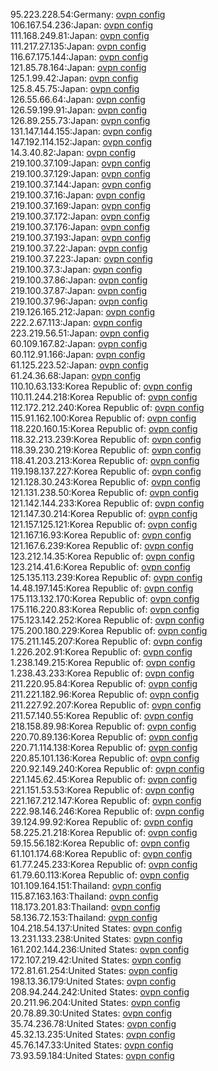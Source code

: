 95.223.228.54:Germany: [ovpn config](vpn/95_223_228_54.ovpn)  
106.167.54.236:Japan: [ovpn config](vpn/106_167_54_236.ovpn)  
111.168.249.81:Japan: [ovpn config](vpn/111_168_249_81.ovpn)  
111.217.27.135:Japan: [ovpn config](vpn/111_217_27_135.ovpn)  
116.67.175.144:Japan: [ovpn config](vpn/116_67_175_144.ovpn)  
121.85.78.164:Japan: [ovpn config](vpn/121_85_78_164.ovpn)  
125.1.99.42:Japan: [ovpn config](vpn/125_1_99_42.ovpn)  
125.8.45.75:Japan: [ovpn config](vpn/125_8_45_75.ovpn)  
126.55.66.64:Japan: [ovpn config](vpn/126_55_66_64.ovpn)  
126.59.199.91:Japan: [ovpn config](vpn/126_59_199_91.ovpn)  
126.89.255.73:Japan: [ovpn config](vpn/126_89_255_73.ovpn)  
131.147.144.155:Japan: [ovpn config](vpn/131_147_144_155.ovpn)  
147.192.114.152:Japan: [ovpn config](vpn/147_192_114_152.ovpn)  
14.3.40.82:Japan: [ovpn config](vpn/14_3_40_82.ovpn)  
219.100.37.109:Japan: [ovpn config](vpn/219_100_37_109.ovpn)  
219.100.37.129:Japan: [ovpn config](vpn/219_100_37_129.ovpn)  
219.100.37.144:Japan: [ovpn config](vpn/219_100_37_144.ovpn)  
219.100.37.16:Japan: [ovpn config](vpn/219_100_37_16.ovpn)  
219.100.37.169:Japan: [ovpn config](vpn/219_100_37_169.ovpn)  
219.100.37.172:Japan: [ovpn config](vpn/219_100_37_172.ovpn)  
219.100.37.176:Japan: [ovpn config](vpn/219_100_37_176.ovpn)  
219.100.37.193:Japan: [ovpn config](vpn/219_100_37_193.ovpn)  
219.100.37.22:Japan: [ovpn config](vpn/219_100_37_22.ovpn)  
219.100.37.223:Japan: [ovpn config](vpn/219_100_37_223.ovpn)  
219.100.37.3:Japan: [ovpn config](vpn/219_100_37_3.ovpn)  
219.100.37.86:Japan: [ovpn config](vpn/219_100_37_86.ovpn)  
219.100.37.87:Japan: [ovpn config](vpn/219_100_37_87.ovpn)  
219.100.37.96:Japan: [ovpn config](vpn/219_100_37_96.ovpn)  
219.126.165.212:Japan: [ovpn config](vpn/219_126_165_212.ovpn)  
222.2.67.113:Japan: [ovpn config](vpn/222_2_67_113.ovpn)  
223.219.56.51:Japan: [ovpn config](vpn/223_219_56_51.ovpn)  
60.109.167.82:Japan: [ovpn config](vpn/60_109_167_82.ovpn)  
60.112.91.166:Japan: [ovpn config](vpn/60_112_91_166.ovpn)  
61.125.223.52:Japan: [ovpn config](vpn/61_125_223_52.ovpn)  
61.24.36.68:Japan: [ovpn config](vpn/61_24_36_68.ovpn)  
110.10.63.133:Korea Republic of: [ovpn config](vpn/110_10_63_133.ovpn)  
110.11.244.218:Korea Republic of: [ovpn config](vpn/110_11_244_218.ovpn)  
112.172.212.240:Korea Republic of: [ovpn config](vpn/112_172_212_240.ovpn)  
115.91.162.100:Korea Republic of: [ovpn config](vpn/115_91_162_100.ovpn)  
118.220.160.15:Korea Republic of: [ovpn config](vpn/118_220_160_15.ovpn)  
118.32.213.239:Korea Republic of: [ovpn config](vpn/118_32_213_239.ovpn)  
118.39.230.219:Korea Republic of: [ovpn config](vpn/118_39_230_219.ovpn)  
118.41.203.213:Korea Republic of: [ovpn config](vpn/118_41_203_213.ovpn)  
119.198.137.227:Korea Republic of: [ovpn config](vpn/119_198_137_227.ovpn)  
121.128.30.243:Korea Republic of: [ovpn config](vpn/121_128_30_243.ovpn)  
121.131.238.50:Korea Republic of: [ovpn config](vpn/121_131_238_50.ovpn)  
121.142.144.233:Korea Republic of: [ovpn config](vpn/121_142_144_233.ovpn)  
121.147.30.214:Korea Republic of: [ovpn config](vpn/121_147_30_214.ovpn)  
121.157.125.121:Korea Republic of: [ovpn config](vpn/121_157_125_121.ovpn)  
121.167.16.93:Korea Republic of: [ovpn config](vpn/121_167_16_93.ovpn)  
121.167.6.239:Korea Republic of: [ovpn config](vpn/121_167_6_239.ovpn)  
123.212.14.35:Korea Republic of: [ovpn config](vpn/123_212_14_35.ovpn)  
123.214.41.6:Korea Republic of: [ovpn config](vpn/123_214_41_6.ovpn)  
125.135.113.239:Korea Republic of: [ovpn config](vpn/125_135_113_239.ovpn)  
14.48.197.145:Korea Republic of: [ovpn config](vpn/14_48_197_145.ovpn)  
175.113.132.170:Korea Republic of: [ovpn config](vpn/175_113_132_170.ovpn)  
175.116.220.83:Korea Republic of: [ovpn config](vpn/175_116_220_83.ovpn)  
175.123.142.252:Korea Republic of: [ovpn config](vpn/175_123_142_252.ovpn)  
175.200.180.229:Korea Republic of: [ovpn config](vpn/175_200_180_229.ovpn)  
175.211.145.207:Korea Republic of: [ovpn config](vpn/175_211_145_207.ovpn)  
1.226.202.91:Korea Republic of: [ovpn config](vpn/1_226_202_91.ovpn)  
1.238.149.215:Korea Republic of: [ovpn config](vpn/1_238_149_215.ovpn)  
1.238.43.233:Korea Republic of: [ovpn config](vpn/1_238_43_233.ovpn)  
211.220.95.84:Korea Republic of: [ovpn config](vpn/211_220_95_84.ovpn)  
211.221.182.96:Korea Republic of: [ovpn config](vpn/211_221_182_96.ovpn)  
211.227.92.207:Korea Republic of: [ovpn config](vpn/211_227_92_207.ovpn)  
211.57.140.55:Korea Republic of: [ovpn config](vpn/211_57_140_55.ovpn)  
218.158.89.98:Korea Republic of: [ovpn config](vpn/218_158_89_98.ovpn)  
220.70.89.136:Korea Republic of: [ovpn config](vpn/220_70_89_136.ovpn)  
220.71.114.138:Korea Republic of: [ovpn config](vpn/220_71_114_138.ovpn)  
220.85.101.136:Korea Republic of: [ovpn config](vpn/220_85_101_136.ovpn)  
220.92.149.240:Korea Republic of: [ovpn config](vpn/220_92_149_240.ovpn)  
221.145.62.45:Korea Republic of: [ovpn config](vpn/221_145_62_45.ovpn)  
221.151.53.53:Korea Republic of: [ovpn config](vpn/221_151_53_53.ovpn)  
221.167.212.147:Korea Republic of: [ovpn config](vpn/221_167_212_147.ovpn)  
222.98.146.246:Korea Republic of: [ovpn config](vpn/222_98_146_246.ovpn)  
39.124.99.92:Korea Republic of: [ovpn config](vpn/39_124_99_92.ovpn)  
58.225.21.218:Korea Republic of: [ovpn config](vpn/58_225_21_218.ovpn)  
59.15.56.182:Korea Republic of: [ovpn config](vpn/59_15_56_182.ovpn)  
61.101.174.68:Korea Republic of: [ovpn config](vpn/61_101_174_68.ovpn)  
61.77.245.233:Korea Republic of: [ovpn config](vpn/61_77_245_233.ovpn)  
61.79.60.113:Korea Republic of: [ovpn config](vpn/61_79_60_113.ovpn)  
101.109.164.151:Thailand: [ovpn config](vpn/101_109_164_151.ovpn)  
115.87.163.163:Thailand: [ovpn config](vpn/115_87_163_163.ovpn)  
118.173.201.83:Thailand: [ovpn config](vpn/118_173_201_83.ovpn)  
58.136.72.153:Thailand: [ovpn config](vpn/58_136_72_153.ovpn)  
104.218.54.137:United States: [ovpn config](vpn/104_218_54_137.ovpn)  
13.231.133.238:United States: [ovpn config](vpn/13_231_133_238.ovpn)  
161.202.144.236:United States: [ovpn config](vpn/161_202_144_236.ovpn)  
172.107.219.42:United States: [ovpn config](vpn/172_107_219_42.ovpn)  
172.81.61.254:United States: [ovpn config](vpn/172_81_61_254.ovpn)  
198.13.36.179:United States: [ovpn config](vpn/198_13_36_179.ovpn)  
208.94.244.242:United States: [ovpn config](vpn/208_94_244_242.ovpn)  
20.211.96.204:United States: [ovpn config](vpn/20_211_96_204.ovpn)  
20.78.89.30:United States: [ovpn config](vpn/20_78_89_30.ovpn)  
35.74.236.78:United States: [ovpn config](vpn/35_74_236_78.ovpn)  
45.32.13.235:United States: [ovpn config](vpn/45_32_13_235.ovpn)  
45.76.147.33:United States: [ovpn config](vpn/45_76_147_33.ovpn)  
73.93.59.184:United States: [ovpn config](vpn/73_93_59_184.ovpn)  
